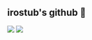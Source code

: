 ## irostub's github 👋


<img src="https://github-readme-stats.vercel.app/api/top-langs?username=irostub&theme=onedark">
<img src="https://github-readme-stats.vercel.app/api?username=irostub&show_icons=true&theme=onedark&line_height=40">

<!--
**irostub/irostub** is a ✨ _special_ ✨ repository because its `README.md` (this file) appears on your GitHub profile.

Here are some ideas to get you started:

- 🔭 I’m currently working on ...
- 🌱 I’m currently learning ...
- 👯 I’m looking to collaborate on ...
- 🤔 I’m looking for help with ...
- 💬 Ask me about ...
- 📫 How to reach me: ...
- 😄 Pronouns: ...
- ⚡ Fun fact: ...
-->
